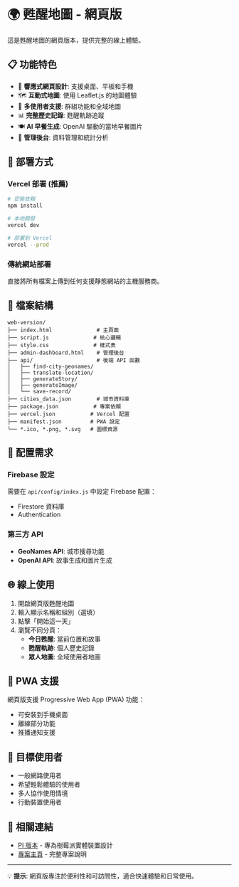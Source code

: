 # 🌍 甦醒地圖 - 網頁版

這是甦醒地圖的網頁版本，提供完整的線上體驗。

## 📋 功能特色

- 🌟 **響應式網頁設計**: 支援桌面、平板和手機
- 🗺️ **互動式地圖**: 使用 Leaflet.js 的地圖體驗
- 👥 **多使用者支援**: 群組功能和全域地圖
- 📊 **完整歷史記錄**: 甦醒軌跡追蹤
- 🍽️ **AI 早餐生成**: OpenAI 驅動的當地早餐圖片
- 🎨 **管理後台**: 資料管理和統計分析

## 🚀 部署方式

### Vercel 部署 (推薦)
```bash
# 安裝依賴
npm install

# 本地開發
vercel dev

# 部署到 Vercel
vercel --prod
```

### 傳統網站部署
直接將所有檔案上傳到任何支援靜態網站的主機服務商。

## 📁 檔案結構

```
web-version/
├── index.html              # 主頁面
├── script.js              # 核心邏輯
├── style.css              # 樣式表
├── admin-dashboard.html    # 管理後台
├── api/                    # 後端 API 函數
│   ├── find-city-geonames/
│   ├── translate-location/
│   ├── generateStory/
│   ├── generateImage/
│   └── save-record/
├── cities_data.json        # 城市資料庫
├── package.json           # 專案依賴
├── vercel.json           # Vercel 配置
├── manifest.json         # PWA 設定
└── *.ico, *.png, *.svg   # 圖標資源
```

## 🔧 配置需求

### Firebase 設定
需要在 `api/config/index.js` 中設定 Firebase 配置：
- Firestore 資料庫
- Authentication

### 第三方 API
- **GeoNames API**: 城市搜尋功能
- **OpenAI API**: 故事生成和圖片生成

## 🌐 線上使用

1. 開啟網頁版甦醒地圖
2. 輸入顯示名稱和組別（選填）
3. 點擊「開始這一天」
4. 瀏覽不同分頁：
   - **今日甦醒**: 當前位置和故事
   - **甦醒軌跡**: 個人歷史記錄
   - **眾人地圖**: 全域使用者地圖

## 📱 PWA 支援

網頁版支援 Progressive Web App (PWA) 功能：
- 可安裝到手機桌面
- 離線部分功能
- 推播通知支援

## 🎯 目標使用者

- 一般網路使用者
- 希望輕鬆體驗的使用者
- 多人協作使用情境
- 行動裝置使用者

## 🔗 相關連結

- [PI 版本](../pi-version/) - 專為樹莓派實體裝置設計
- [專案主頁](../README.md) - 完整專案說明

---

💡 **提示**: 網頁版專注於便利性和可訪問性，適合快速體驗和日常使用。

